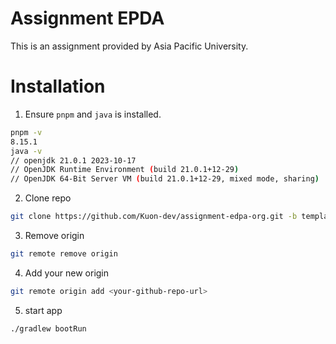 # Assignment EPDA
This is an assignment provided by Asia Pacific University.

# Installation
1. Ensure `pnpm` and `java` is installed.
```bash
pnpm -v
8.15.1
java -v
// openjdk 21.0.1 2023-10-17
// OpenJDK Runtime Environment (build 21.0.1+12-29)
// OpenJDK 64-Bit Server VM (build 21.0.1+12-29, mixed mode, sharing)
```
2. Clone repo
```bash
git clone https://github.com/Kuon-dev/assignment-edpa-org.git -b template
```

3. Remove origin
```bash
git remote remove origin
```

4. Add your new origin
```bash
git remote origin add <your-github-repo-url>
```

5. start app
```bash
./gradlew bootRun
```
